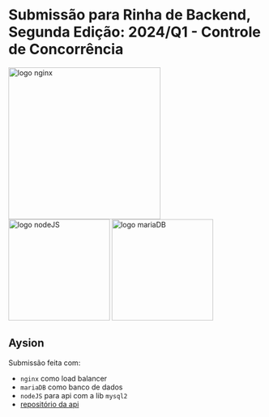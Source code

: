 # Submissão para Rinha de Backend, Segunda Edição: 2024/Q1 - Controle de Concorrência

<img src="https://upload.wikimedia.org/wikipedia/commons/c/c5/Nginx_logo.svg" alt="logo nginx" width="300" height="auto">
<br />
<img src="https://upload.wikimedia.org/wikipedia/commons/7/7e/Node.js_logo_2015.svg" alt="logo nodeJS" width="200" height="auto">
<img src="https://upload.wikimedia.org/wikipedia/commons/6/68/Mariadb-seal-browntext.svg" alt="logo mariaDB" width="200" height="auto">


## Aysion
Submissão feita com:
- `nginx` como load balancer
- `mariaDB` como banco de dados
- `nodeJS` para api com a lib `mysql2`
- [repositório da api](https://github.com/aysion/rinha_de_backend_2024_q1-nodejs)
